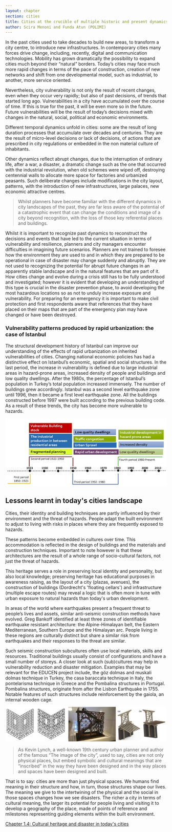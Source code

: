 ```yaml
---
layout: chapter
section: cities
title: Cities at the crucible of multiple historic and present dynamics
author: Scira Menoni and Funda Atun (POLIMI)
--- 
```

In the past cities used to take decades to build new areas, to transform a city centre, to introduce new infrastructures. In contemporary cities many forces drive change, including, recently, digital and communication technologies. Mobility has grown dramatically the possibility to expand cities much beyond their “natural” borders. Today’s cities may face much more rapid changes in terms of the pace of construction, creation of new networks and shift from one developmental model, such as industrial, to another, more service oriented.

Nevertheless, city vulnerability is not only the result of recent changes, even when they occur very rapidly; but also of past decisions, of trends that started long ago. Vulnerabilities in a city have accumulated over the course of time. If this is true for the past, it will be even more so in the future. Future vulnerabilities will be the result of today’s decisions mixed with changes in the natural, social, political and economic environments. 

Different temporal dynamics unfold in cities: some are the result of long duration processes that accumulate over decades and centuries. They are the result of micro-level decisions or lack of decisions, of actions that are prescribed in city regulations or embedded in the non material culture of inhabitants. 

Other dynamics reflect abrupt changes, due to the interruption of ordinary life, after a war, a disaster, a dramatic change such as the one that occurred with the industrial revolution, when old schemes were wiped off, destroying centennial walls to allocate more space for factories and urbanized peasants. Such deliberate changes include modifications in the city layout, patterns, with the introduction of new infrastructures, large palaces, new economic attractive centres. 

>Whilst planners have become familiar with the different dynamics in city landscapes of the past, they are far less aware of the potential of a catastrophic event that can change the conditions and image of a city beyond recognition, with the loss of those key referential places and buildings.

Whilst it is important to recognize past dynamics to reconstruct the decisions and events that have led to the current situation in terms of vulnerability and resilience, planners and city managers encounter difficulties in imagining future scenarios. Planners are not trained to foresee how the environment they are used to and in which they are prepared to be operational in case of disaster may change suddenly and abruptly. They are not used to recognizing the potential for abrupt future changes in an apparently stable landscape and in the natural features that are part of it. How cities change and evolve during a crisis still has to be fully understood and investigated; however it is evident that developing an understanding of this type is crucial in the disaster prevention phase, to avoid developing the most hazardous locations so as not to unduly increase exposure and vulnerability. For preparing for an emergency it is important to make civil protection and first respondents aware that references that they have placed on their maps that are part of the emergency plan may have changed or have been destroyed. 

<p class="highlight-start"></p>

### Vulnerability patterns produced by rapid urbanization: the case of Istanbul

The structural development history of Istanbul can improve our understanding of the effects of rapid urbanization on inherited vulnerabilities of cities. Changing national economic policies has had a distinctive effect on Istanbul’s economic, spatial and social structures. In the last period, the increase in vulnerability is defined due to large industrial areas in hazard-prone areas, increased density of people and buildings and low quality dwellings. After the 1980s, the percentage of Istanbul’s population in Turkey’s total population increased immensely. The number of buildings grew accordingly. Istanbul was a second level earthquake zone until 1996, then it became a first level earthquake zone. All the buildings constructed before 1997 were built according to the previous building code. As a result of these trends, the city has become more vulnerable to hazards.  

![](/img/chapters/2.5.1.jpg)

<p class="highlight-end"></p>

## Lessons learnt in today's cities landscape

Cities, their identity and building techniques are partly influenced by their environment and the threat of hazards. People adapt the built environment to adjust to living with risks in places where they are frequently exposed to hazards. 

These patterns become embedded in cultures over time. This accommodation is reflected in the design of buildings and the materials and construction techniques. Important to note however is that these architectures are the result of a whole range of socio-cultural factors, not just the threat of hazards. 

This heritage serves a role in preserving local identity and personality, but also local knowledge; preserving heritage has educational purposes in awareness raising, as the layout of a city (plazas, avenues), the construction of buildings (Dordrecht's 'floating cellars') and infrastructure (multiple escape routes) may reveal a logic that is often more in tune with urban exposure to natural hazards than today's urban development. 

In areas of the world where earthquakes present a frequent threat to people’s lives and assets, similar anti-seismic construction methods have evolved. Greg Bankoff identified at least three zones of identifiable earthquake resistant architecture: the Alpine-Himalayan belt, the Eastern Mediterranean, Southern Europe and the Himalayan arc. People living in these regions are culturally distinct but share a similar risk from earthquakes and their responses to the threat are similar.

Such seismic construction subcultures often use local materials, skills and resources. Traditional buildings usually consist of configurations and have a small number of storeys. A closer look at such (sub)cultures may help in vulnerability reduction and disaster mitigation. Examples that may be relevant for the EDUCEN project include, the göz dolmas and muskali dolmas technique in Turkey, the casa baraccata technique in Italy, the pontelarisma technique in Greece and the Pombalina structures in Portugal. Pombalina structures, originate from after the Lisbon Earthquake in 1755. Notable features of such structures include reinforcement by the gaiola, an internal wooden cage. 

![Figure 8 from left to right: The göz dolmas and muskali dolmas technique in Turkey, the gaiola in Lisbon, and the pontelarisma technique in Lefkada (Greece).](/img/chapters/2.5.2.jpg)

>As Kevin Lynch, a well-known 19th century urban planner and author of the famous “The image of the city”, used to say, cities are not only physical places, but embed symbolic and cultural meanings that are “inscribed” in the way they have been designed and in the way places and spaces have been designed and built.

That is to say: cities are more than just physical spaces. We humans find meaning in their structure and how, in turn, those structures shape our lives. The meaning we give to the intertwining of the physical and the social in those spaces changes how we see disasters. The richer a city in terms of cultural meaning, the larger its potential for people living and visiting it to develop a geography of the place, made of points of reference and milestones representing guiding elements within the built environment.

<a class="btn btn-default" href="/handbook/1.4-heritage">Chapter 1.4: Cultural heritage and disaster in today's cities</a>